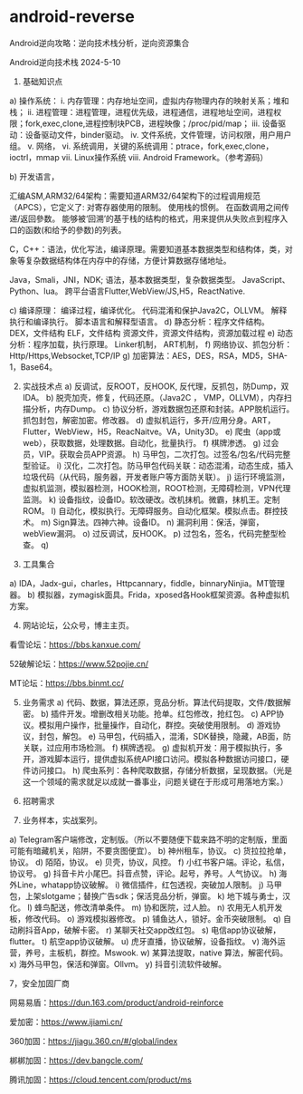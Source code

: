 # android-reverse
Android逆向攻略：逆向技术栈分析，逆向资源集合

Android逆向技术栈
2024-5-10
1.	基础知识点

a)	操作系统：
i.	内存管理：内存地址空间，虚拟内存物理内存的映射关系；堆和栈；
ii.	进程管理：进程管理，进程优先级，进程通信，进程地址空间，进程权限；fork,exec,clone,进程控制块PCB，进程映像；/proc/pid/map；
iii.	设备驱动：设备驱动文件，binder驱动。
iv.	文件系统，文件管理，访问权限，用户用户组。
v.	网络，
vi.	系统调用，关键的系统调用：ptrace，fork,exec,clone，ioctrl，mmap
vii.	Linux操作系统
viii.	Android Framework。（参考源码）

b)	开发语言，

汇编ASM,ARM32/64架构：需要知道ARM32/64架构下的过程调用规范（APCS），它定义了:
对寄存器使用的限制。
使用栈的惯例。
在函数调用之间传递/返回參数。
能够被‘回溯’的基于栈的结构的格式，用来提供从失败点到程序入口的函数(和给予的參数)的列表。

C，C++：语法，优化写法，编译原理。需要知道基本数据类型和结构体，类，对象等复杂数据结构体在内存中的存储，方便计算数据存储地址。

Java，Smali，JNI，NDK; 语法，基本数据类型，复杂数据类型。
JavaScript、Python、lua。
跨平台语言Flutter,WebView/JS,H5，ReactNative. 

c)	编译原理：
编译过程，编译优化。
代码混淆和保护Java2C，OLLVM。
解释执行和编译执行。
脚本语言和解释型语言。
d)	静态分析：程序文件结构。
DEX，文件结构
ELF，文件结构
资源文件，资源文件结构，资源加载过程
e)	动态分析：程序加载，执行原理。
Linker机制，
ART机制，
f)	网络协议、抓包分析：Http/Https,Websocket,TCP/IP
g)	加密算法：AES，DES，RSA，MD5，SHA-1，Base64。

2.	实战技术点
a)	反调试，反ROOT，反HOOK, 反代理，反抓包，防Dump，双IDA。
b)	脱壳加壳，修复，代码还原。（Java2C ， VMP，OLLVM），内存扫描分析，内存Dump。
c)	协议分析，游戏数据包还原和封装。APP脱机运行。抓包封包，解密加密。修改器。
d)	虚拟机运行，多开/应用分身。ART，Flutter，WebView，H5，ReacNaitve。VA，Unity3D。
e)	爬虫（app或web），获取数据，处理数据。自动化，批量执行。
f)	棋牌渗透。
g)	过会员，VIP。获取会员APP资源。
h)	马甲包，二次打包。过签名/包名/代码完整型验证。
i)	汉化，二次打包。防马甲包代码关联：动态混淆，动态生成，插入垃圾代码（从代码，服务器，开发者账户等方面防关联）。
j)	运行环境监测，虚拟机监测，模拟器检测，HOOK检测，ROOT检测，无障碍检测，VPN代理监测。
k)	设备指纹，设备ID。软改硬改。改机抹机。微霸，抹机王。定制ROM。
l)	自动化，模拟执行。无障碍服务。自动化框架。模拟点击。群控技术。
m)	Sign算法。四神六神。设备ID。
n)	漏洞利用：保活，弹窗，webView漏洞。
o)	过反调试，反HOOK。
p)	过包名，签名，代码完整型检查。
q)	

3.	工具集合

a)	IDA，Jadx-gui，charles，Httpcannary，fiddle，binnaryNinjia。MT管理器。
b)	模拟器，zymagisk面具。Frida，xposed各Hook框架资源。各种虚拟机方案。

4.	网站论坛，公众号，博主主页。

看雪论坛：https://bbs.kanxue.com/

52破解论坛：https://www.52pojie.cn/

MT论坛：https://bbs.binmt.cc/



5.	业务需求
a)	代码、数据，算法还原，竞品分析。算法代码提取，文件/数据解密。
b)	插件开发。增删改相关功能。抢单。红包修改，抢红包。
c)	APP协议。模拟用户操作，批量操作，自动化，群控。突破使用限制。
d)	游戏协议，封包，解包。
e)	马甲包，代码插入，混淆，SDK替换，隐藏，AB面，防关联，过应用市场检测。
f)	棋牌透视。
g)	虚拟机开发：用于模拟执行，多开，游戏脚本运行，提供虚拟系统API接口访问。模拟各种数据访问接口，硬件访问接口。
h)	爬虫系列：各种爬取数据，存储分析数据，呈现数据。（光是这一个领域的需求就足以成就一番事业，问题关键在于形成可用落地方案。）

6.	招聘需求

7.	业务样本，实战案列。

a)	Telegram客户端修改，定制版。（所以不要随便下载来路不明的定制版，里面可能有暗藏机关，陷阱，不要贪图便宜）。
b)	神州租车，协议。
c)	货拉拉抢单，协议。
d)	陌陌，协议。
e)	贝壳，协议，风控。
f)	小红书客户端。评论，私信，协议号。
g)	抖音卡片小尾巴。抖音点赞，评论。起号，养号。人气协议。
h)	海外Line，whatapp协议破解。
i)	微信插件，红包透视，突破加人限制。
j)	马甲包，上架slotgame；替换广告sdk；保活竞品分析，弹窗。
k)	地下城与勇士，汉化。
l)	蜂鸟配送，修改清单条件。
m)	协和医院，过人脸。
n)	农用无人机开发板，修改代码。
o)	游戏模拟器修改。
p)	铺鱼达人，锁好。金币突破限制。
q)	自动刷抖音App，破解卡密。
r)	某聊天社交app改红包。
s)	电信app协议破解，flutter。
t)	航空app协议破解。
u)	虎牙直播，协议破解，设备指纹。
v)	海外运营，养号，主板机，群控。Mswook.
w)	某算法提取，native 算法，解密代码。
x)	海外马甲包，保活和弹窗。Ollvm。
y)	抖音引流软件破解。

7，安全加固厂商

网易易盾：https://dun.163.com/product/android-reinforce

爱加密：https://www.ijiami.cn/

360加固：https://jiagu.360.cn/#/global/index

梆梆加固：https://dev.bangcle.com/

腾讯加固：https://cloud.tencent.com/product/ms


